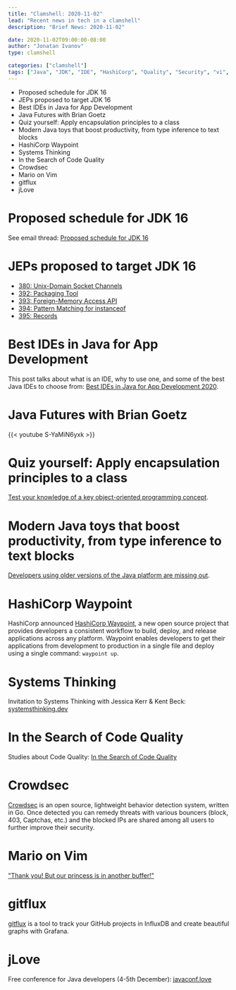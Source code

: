 ```yaml
---
title: "Clamshell: 2020-11-02"
lead: "Recent news in tech in a clamshell"
description: "Brief News: 2020-11-02"

date: 2020-11-02T09:00:00-08:00
author: "Jonatan Ivanov"
type: clamshell

categories: ["clamshell"]
tags: ["Java", "JDK", "IDE", "HashiCorp", "Quality", "Security", "vi", "git"]
---
```


- Proposed schedule for JDK 16
- JEPs proposed to target JDK 16
- Best IDEs in Java for App Development
- Java Futures with Brian Goetz
- Quiz yourself: Apply encapsulation principles to a class
- Modern Java toys that boost productivity, from type inference to text blocks
- HashiCorp Waypoint
- Systems Thinking
- In the Search of Code Quality
- Crowdsec
- Mario on Vim
- gitflux
- jLove

<!--more-->

# Proposed schedule for JDK 16

See email thread: [Proposed schedule for JDK 16](https://mail.openjdk.java.net/pipermail/jdk-dev/2020-October/004862.html)

# JEPs proposed to target JDK 16

- [380: Unix-Domain Socket Channels](https://mail.openjdk.java.net/pipermail/jdk-dev/2020-October/004869.html)
- [392: Packaging Tool](https://mail.openjdk.java.net/pipermail/jdk-dev/2020-October/004872.html)
- [393: Foreign-Memory Access API](https://mail.openjdk.java.net/pipermail/jdk-dev/2020-October/004874.html)
- [394: Pattern Matching for instanceof](https://mail.openjdk.java.net/pipermail/jdk-dev/2020-October/004877.html)
- [395: Records](https://mail.openjdk.java.net/pipermail/jdk-dev/2020-October/004870.html)

# Best IDEs in Java for App Development

This post talks about what is an IDE, why to use one, and some of the best Java IDEs to choose from: [Best IDEs in Java for App Development 2020](https://dzone.com/articles/best-ides-in-java-for-app-development-2020).

# Java Futures with Brian Goetz

{{< youtube S-YaMiN6yxk >}}
<br>

# Quiz yourself: Apply encapsulation principles to a class

[Test your knowledge of a key object-oriented programming concept](https://blogs.oracle.com/javamagazine/quiz-yourself-apply-encapsulation-principles-to-a-class).

# Modern Java toys that boost productivity, from type inference to text blocks

[Developers using older versions of the Java platform are missing out](https://blogs.oracle.com/javamagazine/modern-java-toys-that-boost-productivity-from-type-inference-to-text-blocks).

# HashiCorp Waypoint

HashiCorp announced [HashiCorp Waypoint](https://www.waypointproject.io/), a new open source project that provides developers a consistent workflow to build, deploy, and release applications across any platform. Waypoint enables developers to get their applications from development to production in a single file and deploy using a single command: `waypoint up`.

# Systems Thinking

Invitation to Systems Thinking with Jessica Kerr & Kent Beck: [systemsthinking.dev](https://systemsthinking.dev/)

# In the Search of Code Quality

Studies about Code Quality: [In the Search of Code Quality](https://www.infoq.com/articles/search-code-quality)

# Crowdsec

[Crowdsec](https://github.com/crowdsecurity/crowdsec) is an open source, lightweight behavior detection system, written in Go. Once detected you can remedy threats with various bouncers (block, 403, Captchas, etc.) and the blocked IPs are shared among all users to further improve their security.

# Mario on Vim

["Thank you! But our princess is in another buffer!"](https://github.com/rbtnn/vim-mario)

# gitflux

[gitflux](https://github.com/muesli/gitflux) is a tool to track your GitHub projects in InfluxDB and create beautiful graphs with Grafana.

# jLove

Free conference for Java developers (4-5th December): [javaconf.love](https://javaconf.love/)
